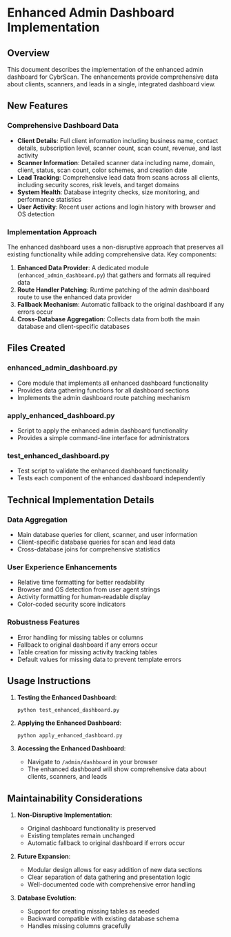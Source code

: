 # Enhanced Admin Dashboard Implementation

## Overview
This document describes the implementation of the enhanced admin dashboard for CybrScan. The enhancements provide comprehensive data about clients, scanners, and leads in a single, integrated dashboard view.

## New Features

### Comprehensive Dashboard Data
- **Client Details**: Full client information including business name, contact details, subscription level, scanner count, scan count, revenue, and last activity
- **Scanner Information**: Detailed scanner data including name, domain, client, status, scan count, color schemes, and creation date
- **Lead Tracking**: Comprehensive lead data from scans across all clients, including security scores, risk levels, and target domains
- **System Health**: Database integrity checks, size monitoring, and performance statistics
- **User Activity**: Recent user actions and login history with browser and OS detection

### Implementation Approach
The enhanced dashboard uses a non-disruptive approach that preserves all existing functionality while adding comprehensive data. Key components:

1. **Enhanced Data Provider**: A dedicated module (`enhanced_admin_dashboard.py`) that gathers and formats all required data
2. **Route Handler Patching**: Runtime patching of the admin dashboard route to use the enhanced data provider
3. **Fallback Mechanism**: Automatic fallback to the original dashboard if any errors occur
4. **Cross-Database Aggregation**: Collects data from both the main database and client-specific databases

## Files Created

### enhanced_admin_dashboard.py
- Core module that implements all enhanced dashboard functionality
- Provides data gathering functions for all dashboard sections
- Implements the admin dashboard route patching mechanism

### apply_enhanced_dashboard.py
- Script to apply the enhanced admin dashboard functionality
- Provides a simple command-line interface for administrators

### test_enhanced_dashboard.py
- Test script to validate the enhanced dashboard functionality
- Tests each component of the enhanced dashboard independently

## Technical Implementation Details

### Data Aggregation
- Main database queries for client, scanner, and user information
- Client-specific database queries for scan and lead data
- Cross-database joins for comprehensive statistics

### User Experience Enhancements
- Relative time formatting for better readability
- Browser and OS detection from user agent strings
- Activity formatting for human-readable display
- Color-coded security score indicators

### Robustness Features
- Error handling for missing tables or columns
- Fallback to original dashboard if any errors occur
- Table creation for missing activity tracking tables
- Default values for missing data to prevent template errors

## Usage Instructions

1. **Testing the Enhanced Dashboard**:
   ```
   python test_enhanced_dashboard.py
   ```

2. **Applying the Enhanced Dashboard**:
   ```
   python apply_enhanced_dashboard.py
   ```

3. **Accessing the Enhanced Dashboard**:
   - Navigate to `/admin/dashboard` in your browser
   - The enhanced dashboard will show comprehensive data about clients, scanners, and leads

## Maintainability Considerations

1. **Non-Disruptive Implementation**:
   - Original dashboard functionality is preserved
   - Existing templates remain unchanged
   - Automatic fallback to original dashboard if errors occur

2. **Future Expansion**:
   - Modular design allows for easy addition of new data sections
   - Clear separation of data gathering and presentation logic
   - Well-documented code with comprehensive error handling

3. **Database Evolution**:
   - Support for creating missing tables as needed
   - Backward compatible with existing database schema
   - Handles missing columns gracefully